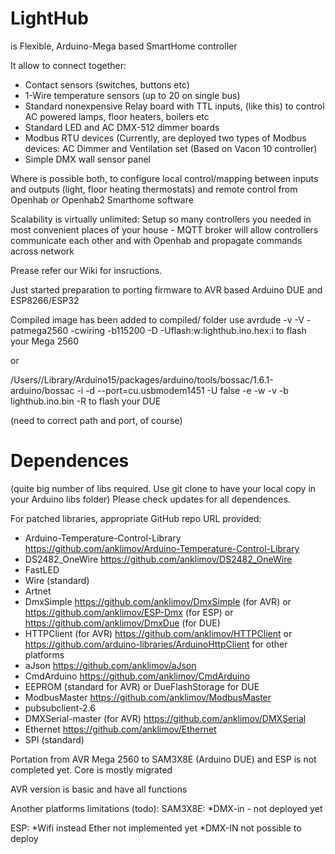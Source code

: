 # LightHub 
is Flexible, Arduino-Mega based SmartHome controller

It allow to connect together:

* Contact sensors (switches, buttons etc)
* 1-Wire temperature sensors (up to 20 on single bus)
* Standard nonexpensive Relay board with TTL inputs, (like this) to control AC powered lamps, floor heaters, boilers etc
* Standard LED and AC DMX-512 dimmer boards
* Modbus RTU devices (Currently, are deployed two types of Modbus devices: AC Dimmer and Ventilation set (Based on Vacon 10 controller)
* Simple DMX wall sensor panel

Where is possible both, to configure local control/mapping between inputs and outputs (light, floor heating thermostats) and remote control from Openhab or Openhab2 Smarthome software

Scalability is virtually unlimited: Setup so many controllers you needed in most convenient places of your house - MQTT broker will allow controllers communicate each other and with Openhab and propagate commands across network

Prease refer our Wiki for insructions.

Just started preparation to porting firmware to AVR based Arduino DUE and ESP8266/ESP32

Compiled image has been added to compiled/ folder
use 
avrdude  -v -V -patmega2560 -cwiring -b115200 -D -Uflash:w:lighthub.ino.hex:i
to flash your Mega 2560

or 

/Users/<user>/Library/Arduino15/packages/arduino/tools/bossac/1.6.1-arduino/bossac -i -d --port=cu.usbmodem1451 -U false -e -w -v -b lighthub.ino.bin -R 
to flash your DUE

(need to correct path and port, of course)
# Dependences 
(quite big number of libs required. Use git clone to have your local copy in your Arduino libs folder)
Please check updates for all dependences.

For patched libraries, appropriate GitHub repo URL provided:

* Arduino-Temperature-Control-Library   https://github.com/anklimov/Arduino-Temperature-Control-Library
* DS2482_OneWire                        https://github.com/anklimov/DS2482_OneWire
* FastLED
* Wire (standard)
* Artnet
* DmxSimple                             https://github.com/anklimov/DmxSimple (for AVR) or https://github.com/anklimov/ESP-Dmx (for ESP) or https://github.com/anklimov/DmxDue (for DUE)
* HTTPClient (for AVR)                  https://github.com/anklimov/HTTPClient or https://github.com/arduino-libraries/ArduinoHttpClient for other platforms
* aJson                                 https://github.com/anklimov/aJson
* CmdArduino                            https://github.com/anklimov/CmdArduino
* EEPROM (standard for AVR) or DueFlashStorage for DUE
* ModbusMaster                          https://github.com/anklimov/ModbusMaster
* pubsubclient-2.6
* DMXSerial-master (for AVR)            https://github.com/anklimov/DMXSerial
* Ethernet                              https://github.com/anklimov/Ethernet
* SPI (standard)

Portation from AVR Mega 2560 to SAM3X8E (Arduino DUE) and ESP is not completed yet.
Core is mostly migrated 

AVR version is basic and have all functions

Another platforms limitations (todo):
SAM3X8E:
*DMX-in - not deployed yet

ESP:
*Wifi instead Ether not implemented yet
*DMX-IN not possible to deploy
